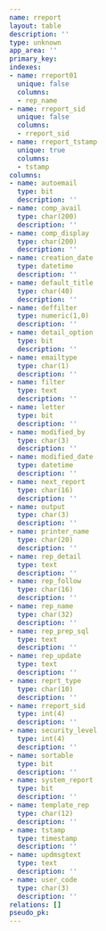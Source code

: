 ```yaml
---
name: rreport
layout: table
description: ''
type: unknown
app_area: ''
primary_key: 
indexes:
- name: rreport01
  unique: false
  columns:
  - rep_name
- name: rreport_sid
  unique: false
  columns:
  - rreport_sid
- name: rreport_tstamp
  unique: true
  columns:
  - tstamp
columns:
- name: autoemail
  type: bit
  description: ''
- name: comp_avail
  type: char(200)
  description: ''
- name: comp_display
  type: char(200)
  description: ''
- name: creation_date
  type: datetime
  description: ''
- name: default_title
  type: char(40)
  description: ''
- name: deffilter
  type: numeric(1,0)
  description: ''
- name: detail_option
  type: bit
  description: ''
- name: emailtype
  type: char(1)
  description: ''
- name: filter
  type: text
  description: ''
- name: letter
  type: bit
  description: ''
- name: modified_by
  type: char(3)
  description: ''
- name: modified_date
  type: datetime
  description: ''
- name: next_report
  type: char(16)
  description: ''
- name: output
  type: char(3)
  description: ''
- name: printer_name
  type: char(20)
  description: ''
- name: rep_detail
  type: text
  description: ''
- name: rep_follow
  type: char(16)
  description: ''
- name: rep_name
  type: char(32)
  description: ''
- name: rep_prep_sql
  type: text
  description: ''
- name: rep_update
  type: text
  description: ''
- name: reprt_type
  type: char(10)
  description: ''
- name: rreport_sid
  type: int(4)
  description: ''
- name: security_level
  type: int(4)
  description: ''
- name: sortable
  type: bit
  description: ''
- name: system_report
  type: bit
  description: ''
- name: template_rep
  type: char(12)
  description: ''
- name: tstamp
  type: timestamp
  description: ''
- name: updmsgtext
  type: text
  description: ''
- name: user_code
  type: char(3)
  description: ''
relations: []
pseudo_pk: 
---
```


